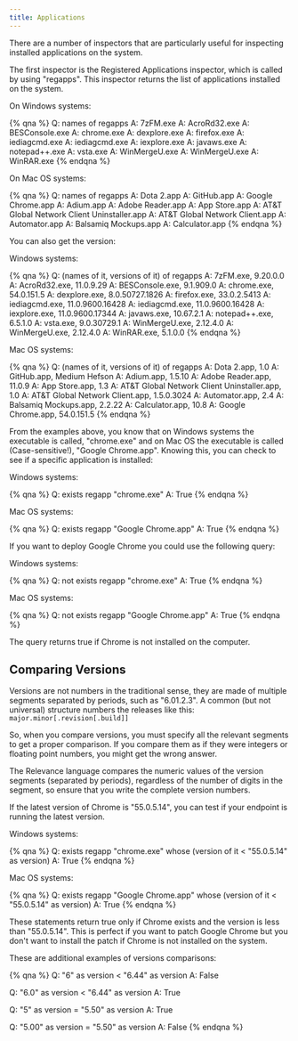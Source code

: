 ```yaml
---
title: Applications
---
```


There are a number of inspectors that are particularly useful for inspecting installed applications on the system. 

The first inspector is the Registered Applications inspector, which is called by using "regapps". This inspector returns the list 
of applications installed on the system.

On Windows systems:

{% qna %}
Q: names of regapps
A: 7zFM.exe
A: AcroRd32.exe
A: BESConsole.exe
A: chrome.exe
A: dexplore.exe
A: firefox.exe
A: iediagcmd.exe
A: iediagcmd.exe
A: iexplore.exe
A: javaws.exe
A: notepad++.exe
A: vsta.exe
A: WinMergeU.exe
A: WinMergeU.exe
A: WinRAR.exe
{% endqna %}

On Mac OS systems:

{% qna %}
Q: names of regapps
A: Dota 2.app
A: GitHub.app
A: Google Chrome.app
A: Adium.app
A: Adobe Reader.app
A: App Store.app
A: AT&T Global Network Client Uninstaller.app
A: AT&T Global Network Client.app
A: Automator.app
A: Balsamiq Mockups.app
A: Calculator.app
{% endqna %}

You can also get the version:

Windows systems:

{% qna %}
Q: (names of it, versions of it) of regapps
A: 7zFM.exe, 9.20.0.0
A: AcroRd32.exe, 11.0.9.29
A: BESConsole.exe, 9.1.909.0
A: chrome.exe, 54.0.151.5
A: dexplore.exe, 8.0.50727.1826
A: firefox.exe, 33.0.2.5413
A: iediagcmd.exe, 11.0.9600.16428
A: iediagcmd.exe, 11.0.9600.16428
A: iexplore.exe, 11.0.9600.17344
A: javaws.exe, 10.67.2.1
A: notepad++.exe, 6.5.1.0
A: vsta.exe, 9.0.30729.1
A: WinMergeU.exe, 2.12.4.0
A: WinMergeU.exe, 2.12.4.0
A: WinRAR.exe, 5.1.0.0
{% endqna %}

Mac OS systems:

{% qna %}
Q: (names of it, versions of it) of regapps
A: Dota 2.app, 1.0
A: GitHub.app, Medium Hefson
A: Adium.app, 1.5.10
A: Adobe Reader.app, 11.0.9
A: App Store.app, 1.3
A: AT&T Global Network Client Uninstaller.app, 1.0
A: AT&T Global Network Client.app, 1.5.0.3024
A: Automator.app, 2.4
A: Balsamiq Mockups.app, 2.2.22
A: Calculator.app, 10.8
A: Google Chrome.app, 54.0.151.5
{% endqna %}

From the examples above, you know that on Windows systems the executable is called, "chrome.exe" and on Mac OS the executable 
is called (Case-sensitive!), "Google Chrome.app". Knowing this, you can check to see if a specific application is installed:

Windows systems: 

{% qna %}
Q: exists regapp "chrome.exe"
A: True
{% endqna %}

Mac OS systems:

{% qna %}
Q: exists regapp "Google Chrome.app"
A: True
{% endqna %}

If you want to deploy Google Chrome you could use the following query:

Windows systems: 

{% qna %}
Q: not exists regapp "chrome.exe"
A: True
{% endqna %}

Mac OS systems:

{% qna %}
Q: not exists regapp "Google Chrome.app"
A: True
{% endqna %}

The query returns true if Chrome is not installed on the computer.

## Comparing Versions

Versions are not numbers in the traditional sense, they are made of multiple segments separated by periods, such as "6.01.2.3".
A common (but not universal) structure numbers the releases like this:
`major.minor[.revision[.build]]`

So, when you compare versions, you must specify all the relevant segments to
get a proper comparison. If you compare them as if they were integers or floating
point numbers, you might get the wrong answer. 

The Relevance language compares the numeric values of the version segments
(separated by periods), regardless of the number of digits in the segment, so ensure that you write the complete version numbers.

If the latest version of Chrome is "55.0.5.14", you can test if your endpoint is running the latest version.

Windows systems: 

{% qna %}
Q: exists regapp "chrome.exe" whose (version of it < "55.0.5.14" as version)
A: True
{% endqna %}

Mac OS systems:

{% qna %}
Q: exists regapp "Google Chrome.app" whose (version of it < "55.0.5.14" as version)
A: True
{% endqna %}

These statements return true only if Chrome exists and the version is less than "55.0.5.14". This is perfect if you want to patch 
Google Chrome but you don't want to install the patch if Chrome is not installed on the system.

These are additional examples of versions comparisons:

{% qna %}
Q: "6" as version < "6.44" as version
A: False

Q: "6.0" as version < "6.44" as version
A: True

Q: "5" as version = "5.50" as version
A: True

Q: "5.00" as version = "5.50" as version
A: False
{% endqna %}

